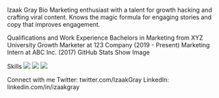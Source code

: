 Izaak Gray
Bio
Marketing enthusiast with a talent for growth hacking and crafting viral content. Knows the magic formula for engaging stories and copy that improves engagement.

Qualifications and Work Experience
Bachelors in Marketing from XYZ University
Growth Marketer at 123 Company (2019 - Present)
Marketing Intern at ABC Inc. (2017)
GitHub Stats
Show Image

Skills
<img src="https://img.shields.io/badge/python-3776AB?style=for-the-badge&logo=python&logoColor=white" /> <img src="https://img.shields.io/badge/javascript-F7DF1E?style=for-the-badge&logo=javascript&logoColor=black" /> <img src="https://img.shields.io/badge/html5-E34F26?style=for-the-badge&logo=html5&logoColor=white" />

Connect with me
Twitter: twitter.com/IzaakGray
LinkedIn: linkedin.com/in/izaakgray
